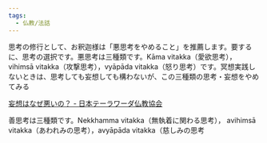 ```yaml
---
tags:
  - 仏教/法話
---
```

思考の修行として、お釈迦様は「悪思考をやめること」を推薦します。要するに、思考の選択です。悪思考は三種類です。Kāma vitakka（愛欲思考），vihimsā vitakka（攻撃思考），vyāpāda vitakka（怒り思考）です。冥想実践しないときは、思考しても妄想しても構わないが、この三種類の思考・妄想をやめてみる

[妄想はなぜ悪いの？ - 日本テーラワーダ仏教協会](https://j-theravada.com/dhamma/kantouhouwa/kantou212/)

善思考は三種類です。Nekkhamma vitakka（無執着に関わる思考）， avihimsā vitakka（あわれみの思考），avyāpāda vitakka（慈しみの思考

